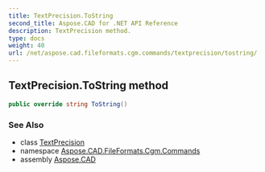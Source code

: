 ```yaml
---
title: TextPrecision.ToString
second_title: Aspose.CAD for .NET API Reference
description: TextPrecision method. 
type: docs
weight: 40
url: /net/aspose.cad.fileformats.cgm.commands/textprecision/tostring/
---
```

## TextPrecision.ToString method

```csharp
public override string ToString()
```

### See Also

* class [TextPrecision](../)
* namespace [Aspose.CAD.FileFormats.Cgm.Commands](../../textprecision/)
* assembly [Aspose.CAD](../../../)


